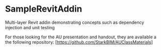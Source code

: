 # SampleRevitAddin
Multi-layer Revit addin demonstrating concepts such as dependency injection and unit testing

For those looking for the AU presentation and handout, they are available a the following repository:
[https://github.com/StarkBIM/AUClassMaterials]
